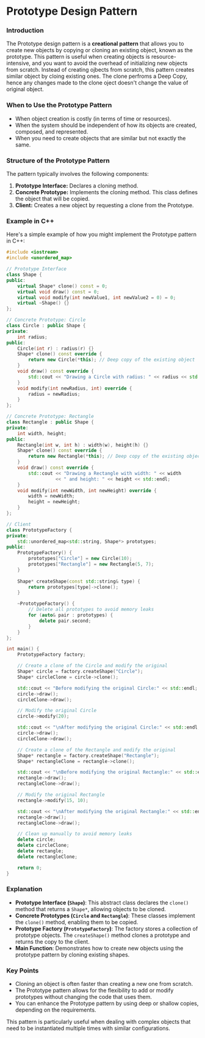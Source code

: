 # Prototype Design Pattern

### Introduction

The Prototype design pattern is a **creational pattern** that allows you to create new objects by copying or cloning an existing object, known as the prototype. This pattern is useful when creating objects is resource-intensive, and you want to avoid the overhead of initializing new objects from scratch. Instead of creating ojbects from scratch, this pattern creates similar object by cloing existing ones. The clone perfroms a Deep Copy, hence any changes made to the clone oject doesn't change the value of original object. 

### When to Use the Prototype Pattern
- When object creation is costly (in terms of time or resources).
- When the system should be independent of how its objects are created, composed, and represented.
- When you need to create objects that are similar but not exactly the same.

### Structure of the Prototype Pattern
The pattern typically involves the following components:

1. **Prototype Interface:** Declares a cloning method.
2. **Concrete Prototype:** Implements the cloning method. This class defines the object that will be copied.
3. **Client:** Creates a new object by requesting a clone from the Prototype.

### Example in C++

Here's a simple example of how you might implement the Prototype pattern in C++:

```cpp
#include <iostream>
#include <unordered_map>

// Prototype Interface
class Shape {
public:
    virtual Shape* clone() const = 0;
    virtual void draw() const = 0;
    virtual void modify(int newValue1, int newValue2 = 0) = 0;
    virtual ~Shape() {}
};

// Concrete Prototype: Circle
class Circle : public Shape {
private:
    int radius;
public:
    Circle(int r) : radius(r) {}
    Shape* clone() const override {
        return new Circle(*this); // Deep copy of the existing object
    }
    void draw() const override {
        std::cout << "Drawing a Circle with radius: " << radius << std::endl;
    }
    void modify(int newRadius, int) override {
        radius = newRadius;
    }
};

// Concrete Prototype: Rectangle
class Rectangle : public Shape {
private:
    int width, height;
public:
    Rectangle(int w, int h) : width(w), height(h) {}
    Shape* clone() const override {
        return new Rectangle(*this); // Deep copy of the existing object
    }
    void draw() const override {
        std::cout << "Drawing a Rectangle with width: " << width 
                  << " and height: " << height << std::endl;
    }
    void modify(int newWidth, int newHeight) override {
        width = newWidth;
        height = newHeight;
    }
};

// Client
class PrototypeFactory {
private:
    std::unordered_map<std::string, Shape*> prototypes;
public:
    PrototypeFactory() {
        prototypes["Circle"] = new Circle(10);
        prototypes["Rectangle"] = new Rectangle(5, 7);
    }
    
    Shape* createShape(const std::string& type) {
        return prototypes[type]->clone();
    }

    ~PrototypeFactory() {
        // Delete all prototypes to avoid memory leaks
        for (auto& pair : prototypes) {
            delete pair.second;
        }
    }
};

int main() {
    PrototypeFactory factory;

    // Create a clone of the Circle and modify the original
    Shape* circle = factory.createShape("Circle");
    Shape* circleClone = circle->clone();

    std::cout << "Before modifying the original Circle:" << std::endl;
    circle->draw();
    circleClone->draw();

    // Modify the original Circle
    circle->modify(20);

    std::cout << "\nAfter modifying the original Circle:" << std::endl;
    circle->draw();
    circleClone->draw();

    // Create a clone of the Rectangle and modify the original
    Shape* rectangle = factory.createShape("Rectangle");
    Shape* rectangleClone = rectangle->clone();

    std::cout << "\nBefore modifying the original Rectangle:" << std::endl;
    rectangle->draw();
    rectangleClone->draw();

    // Modify the original Rectangle
    rectangle->modify(15, 10);

    std::cout << "\nAfter modifying the original Rectangle:" << std::endl;
    rectangle->draw();
    rectangleClone->draw();

    // Clean up manually to avoid memory leaks
    delete circle;
    delete circleClone;
    delete rectangle;
    delete rectangleClone;

    return 0;
}

```

### Explanation
- **Prototype Interface (`Shape`)**: This abstract class declares the `clone()` method that returns a `Shape*`, allowing objects to be cloned.
- **Concrete Prototypes (`Circle` and `Rectangle`)**: These classes implement the `clone()` method, enabling them to be copied.
- **Prototype Factory (`PrototypeFactory`)**: The factory stores a collection of prototype objects. The `createShape()` method clones a prototype and returns the copy to the client.
- **Main Function**: Demonstrates how to create new objects using the prototype pattern by cloning existing shapes.

### Key Points
- Cloning an object is often faster than creating a new one from scratch.
- The Prototype pattern allows for the flexibility to add or modify prototypes without changing the code that uses them.
- You can enhance the Prototype pattern by using deep or shallow copies, depending on the requirements.

This pattern is particularly useful when dealing with complex objects that need to be instantiated multiple times with similar configurations.
